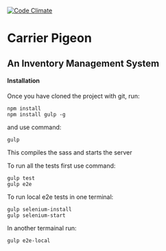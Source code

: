 [![Code Climate](https://codeclimate.com/github/foundersandcoders/carrier-pigeon/badges/gpa.svg)](https://codeclimate.com/github/foundersandcoders/carrier-pigeon)

# Carrier Pigeon
## An Inventory Management System

#### Installation

Once you have cloned the project with git, run:

```
npm install
npm install gulp -g
```

and use command:

``` 
gulp
```

This compiles the sass and starts the server

To run all the tests first use command:

```
gulp test
gulp e2e
```


To run local e2e tests in one terminal:

```
gulp selenium-install
gulp selenium-start
```

In another termainal run:

```
gulp e2e-local
```